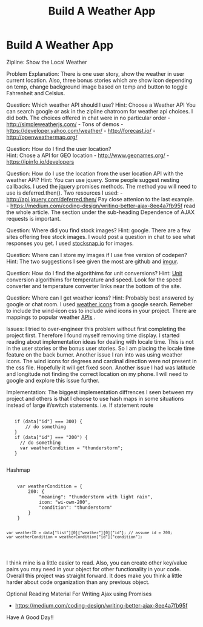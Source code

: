 ﻿---
title: Build A Weather App
category: FreeCodeCamp
tags: fcc, js, zipline, pomodoro clock
---

Build A Weather App
==========

Zipline: Show the Local Weather 
 
Problem Explanation: 
    There is one user story, show the weather in user current location. Also, three bonus stories which are show icon depending on temp, change background image based on temp and button to toggle Fahrenheit and Celsius. 
  
Question: Which weather API should I use?
Hint: Choose a Weather API
    You can search google or ask in the zipline chatroom for weather api choices. I did both. The choices offered in chat were in no particular order
      - http://simpleweatherjs.com/ - Tons of demos
      - https://developer.yahoo.com/weather/
      - http://forecast.io/
      - http://openweathermap.org/ 
    
 Question: How do I find the user location?    
 Hint: Chose a API for GEO location
      - http://www.geonames.org/
      - https://ipinfo.io/developers
      
 Question: How do I use the location from the user location API with the weather API?
 Hint: You can use jquery. Some people suggest nesting callbacks. I used the jquery promises methods. The method you will need to use is deferred.then().
    Two resources I used: 
      - http://api.jquery.com/deferred.then/  Pay close attenion to the last example.
      - https://medium.com/coding-design/writing-better-ajax-8ee4a7fb95f read the whole article. The section under the sub-heading Dependence of AJAX requests is important.
      
  Question: Where did you find stock images?
  Hint: google. There are a few sites offering free stock images. I would post a question in chat to see what responses you get. I used [stocksnap.io](https://stocksnap.io/) for images. 
    
  Question: Where can I store my images if I use free version of codepen?
  Hint: The two suggestions I see given the most are github and [imgur](http://imgur.com/).
  
  Question: How do I find the algorithims for unit conversions?
  Hint: [Unit](https://www.unitjuggler.com/index.html) conversion algorithims for temperature and speed. Look for the speed converter and temperature converter links near the bottom of the site. 
    
  Question: Where can I get weather icons?
  Hint: Probably best answered by google or chat room. I used [weather icons](http://erikflowers.github.io/weather-icons/) from a google search. Remeber to include the wind-icon css to include wind icons in your project. There are mappings to popular weather [APIs](https://erikflowers.github.io/weather-icons/api-list.html) .
    
 Issues:
 I tried to over-engineer this problem without first completing the project first. Therefore I found myself removing time display. I started reading about implementation ideas for dealing with locale time. This is not in the user stories or the bonus user stories. So I am placing the locale time feature on the back burner. Another issue I ran into was using weather icons. The wind icons for degrees and cardinal direction were not present in the css file. Hopefully it will get fixed soon. Another issue I had was latitude and longitude not finding the correct location on my phone. I will need to google and explore this issue further. 
 
 Implementation:
 The biggest implementation diffrences I seen between my project and others is that I choose to use hash maps in some situations instead of large if/switch statements.
 i.e. If statement route
 
 <code>
   if (data["id"] === 300) {
       // do something
   }
   if (data["id"] === "200") {
     // do something
     var weatherCondition = "thunderstorm";
   }
 </code>
 
 Hashmap
 
 <code>
    var weatherCondition = {
        200: {
            "meaning": "thunderstorm with light rain",
            icon: "wi-owm-200",
            "condition": "thunderstorm"
        }
    }
   
    var weatherID = data["list"][0]["weather"][0]["id"]; // assume id = 200;
    var weatherCondition = weatherCondition["id"]["condition"];  
 </code>
 
 I think mine is a little easier to read. Also, you can create other key/value pairs you may need in your object for other functionality in your code. Overall this project was straight forward. It does make you think a little harder about code organization than any previous object. 
 
 Optional Reading Material For Writing Ajax using Promises
   - https://medium.com/coding-design/writing-better-ajax-8ee4a7fb95f
 
 Have A Good Day!!
